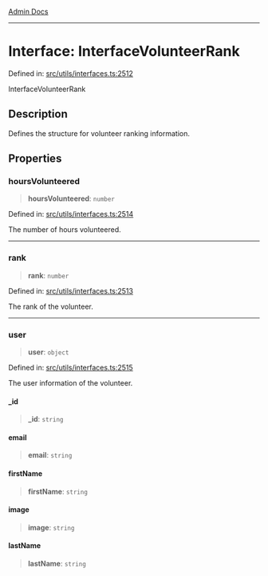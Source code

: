 [Admin Docs](/)

***

# Interface: InterfaceVolunteerRank

Defined in: [src/utils/interfaces.ts:2512](https://github.com/PalisadoesFoundation/talawa-admin/blob/main/src/utils/interfaces.ts#L2512)

InterfaceVolunteerRank

## Description

Defines the structure for volunteer ranking information.

## Properties

### hoursVolunteered

> **hoursVolunteered**: `number`

Defined in: [src/utils/interfaces.ts:2514](https://github.com/PalisadoesFoundation/talawa-admin/blob/main/src/utils/interfaces.ts#L2514)

The number of hours volunteered.

***

### rank

> **rank**: `number`

Defined in: [src/utils/interfaces.ts:2513](https://github.com/PalisadoesFoundation/talawa-admin/blob/main/src/utils/interfaces.ts#L2513)

The rank of the volunteer.

***

### user

> **user**: `object`

Defined in: [src/utils/interfaces.ts:2515](https://github.com/PalisadoesFoundation/talawa-admin/blob/main/src/utils/interfaces.ts#L2515)

The user information of the volunteer.

#### \_id

> **\_id**: `string`

#### email

> **email**: `string`

#### firstName

> **firstName**: `string`

#### image

> **image**: `string`

#### lastName

> **lastName**: `string`

